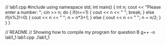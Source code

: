 // lab1.cpp
#include <iostream>
using namespace std;
int main()
{
 int n;
 cout << "Please enter a number: ";
 cin >> n;
 do
 {
  if(n==1)
   {
    cout << n << " ";
    break;
   }
   else if(n%2!=0)
         {
          cout << n << " ";
          n = n*3+1;
         }
         else
         {
          cout << n << " ";
          n = n/2;
         }
  }
}

// README
// Showing how to compile my program for question B
g++ -o lab1_1 lab1.cpp
./lab1_1
